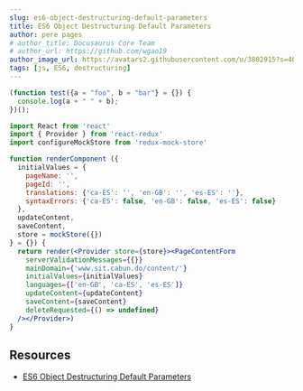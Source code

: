 ```yaml
---
slug: es6-object-destructuring-default-parameters
title: ES6 Object Destructuring Default Parameters
author: pere pages
# author_title: Docusaurus Core Team
# author_url: https://github.com/wgao19
author_image_url: https://avatars2.githubusercontent.com/u/3802915?s=400&v=4
tags: [js, ES6, destructuring]
---
```


```js
(function test({a = "foo", b = "bar"} = {}) {
  console.log(a + " " + b);
})();
```

```jsx
import React from 'react'
import { Provider } from 'react-redux'
import configureMockStore from 'redux-mock-store'

function renderComponent ({
  initialValues = {
    pageName: '',
    pageId: '',
    translations: {'ca-ES': '', 'en-GB': '', 'es-ES': ''},
    syntaxErrors: {'ca-ES': false, 'en-GB': false, 'es-ES': false}
  },
  updateContent,
  saveContent,
  store = mockStore({})
} = {}) {
  return render(<Provider store={store}><PageContentForm
    serverValidationMessages={{}}
    mainDomain={'www.sit.cabun.do/content/'}
    initialValues={initialValues}
    languages={['en-GB', 'ca-ES', 'es-ES']}
    updateContent={updateContent}
    saveContent={saveContent}
    deleteRequested={() => undefined}
  /></Provider>)
}
```

## Resources

- [ES6 Object Destructuring Default Parameters](https://stackoverflow.com/questions/26578167/es6-object-destructuring-default-parameters)
